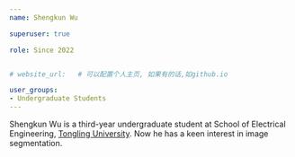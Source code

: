 ```yaml
---
name: Shengkun Wu

superuser: true

role: Since 2022


# website_url:   # 可以配置个人主页, 如果有的话,如github.io

user_groups:
- Undergraduate Students
---
```

Shengkun Wu is a third-year undergraduate student at School of Electrical Engineering, [Tongling University](https://www.tlu.edu.cn/). Now he has a keen interest in image segmentation.